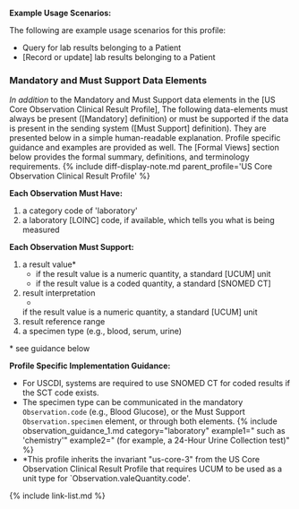 
**Example Usage Scenarios:**

The following are example usage scenarios for this profile:

-   Query for lab results belonging to a Patient
-  [Record or update] lab results belonging to a Patient

### Mandatory and Must Support Data Elements

*In addition* to the Mandatory and Must Support data elements in the [US Core Observation Clinical Result Profile], The following data-elements must always be present ([Mandatory] definition) or must be supported if the data is present in the sending system ([Must Support] definition). They are presented below in a simple human-readable explanation.  Profile specific guidance and examples are provided as well. The [Formal Views]  section below provides the formal summary, definitions, and terminology requirements. {% include diff-display-note.md parent_profile='<span class="bg-success" markdown="1">US Core Observation Clinical Result Profile</span><!-- new-content -->' %}



**Each Observation Must Have:**

1.   a category code of 'laboratory'
2.   a laboratory [LOINC] code, if available, which tells you what is being measured

**Each Observation Must Support:**

1. a result value*
   - if the result value is a numeric quantity, a standard [UCUM] unit
   - if the result value is a coded quantity, a standard [SNOMED CT]
1. result interpretation
   - <span class="bg-success" markdown="1">
   if the result value is a numeric quantity, a standard [UCUM] unit
   </span><!-- new-content -->
2. result reference range
3. a specimen type (e.g., blood, serum, urine)

\* see guidance below

**Profile Specific Implementation Guidance:**

- For USCDI, systems are required to use SNOMED CT for coded results if the SCT code exists. 
- The specimen type can be communicated in the mandatory `Observation.code` (e.g., Blood Glucose), or the Must Support `Observation.specimen` element, or through both elements.
{% include observation_guidance_1.md category="laboratory" example1=" such as 'chemistry'" example2=" (for example, a 24-Hour Urine Collection test)" %}
- <span class="bg-success" markdown="1">\*This profile inherits the invariant "us-core-3" from the US Core Observation Clinical Result Profile that requires UCUM to be used as a unit type for `Observation.valeQuantity.code'.

</span><!-- new-content -->

{% include link-list.md %}
